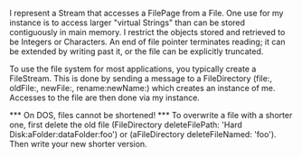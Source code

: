 I represent a Stream that accesses a FilePage from a File. One use for my instance is to access larger "virtual Strings" than can be stored contiguously in main memory. I restrict the objects stored and retrieved to be Integers or Characters. An end of file pointer terminates reading; it can be extended by writing past it, or the file can be explicitly truncated.	To use the file system for most applications, you typically create a FileStream. This is done by sending a message to a FileDirectory (file:, oldFile:, newFile:, rename:newName:) which creates an instance of me. Accesses to the file are then done via my instance.*** On DOS, files cannot be shortened!  ***  To overwrite a file with a shorter one, first delete the old file (FileDirectory deleteFilePath: 'Hard Disk:aFolder:dataFolder:foo') or (aFileDirectory deleteFileNamed: 'foo').  Then write your new shorter version.